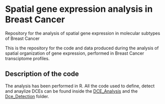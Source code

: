 # Spatial gene expression analysis in Breast Cancer
Repository for the analysis of spatial gene expression in molecular subtypes of Breast Cancer

This is the repository for the code and data produced during the analysis of spatial organization of gene expression, performed in Breast Cancer transciptome profiles.

## Description of the code<a name="code"></a>
The analysis has been performed in R. All the code used to define, 
detect and anaylize DCEs can be found inside the [DCE_Analysis](https://github.com/mtsitsian/BRCA_spatial_gene_expression/tree/main/DCE_analysis) and the [Dce_Detection](https://github.com/mtsitsian/BRCA_spatial_gene_expression/tree/main/DCE_detection) folder.
